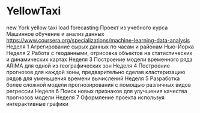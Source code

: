 # YellowTaxi
new York yellow taxi load forecasting
Проект из учебного курса Машинное обучение и анализ данных https://www.coursera.org/specializations/machine-learning-data-analysis
Неделя 1 Агрегирование сырых данных по часам и районам Нью-Йорка
Неделя 2 Работа с геоданными, отрисовка объектов на статистических и динамических картах
Неделя 3 Построение модели временного ряда ARIMA для одной из географических зон
Неделя 4 Построение прогнозов для каждой зоны, предварительно сделав кластеризацию рядов для уменьшения времени вычислений
Неделя 5 Разработка более сложной модели прогнозирования с помощью различных видов регрессии
Неделя 6 Поиск новых признаков для улучшения качества прогнозов модели
Неделя 7 Оформление проекта используя интерактивные графики

